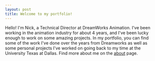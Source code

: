 ```yaml
---
layout: post
title: Welcome to my portfolio!
---
```


Hello! I'm Nick, a Technical Director at DreamWorks Animation. 
I've been working in the animation industry for about 4 years, 
and I've been lucky enough to work on some amazing projects. In my portfolio,
you can find some of the work I've done over the years from Dreamworks as well
as some personal projects I've worked on going back to my time at the University
Texas at Dallas. Find more about me on the [about](/about) page.

